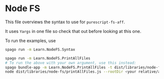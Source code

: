 # Node FS

This file overviews the syntax to use for `purescript-fs-aff`.

It uses `Yargs` in one file so check that out before looking at this one.

To run the examples, use
```bash
spago run -m Learn.NodeFS.Syntax

spago run -m Learn.NodeFS.PrintAllFiles
# To run the above with your own argument, use this instead:
spago bundle-app -m Learn.NodeFS.PrintAllFiles -t dist/libraries/node-fs/printAllFiles.js
node dist/libraries/node-fs/printAllFiles.js --rootDir <your relative/absolute directory path argument here>
```
